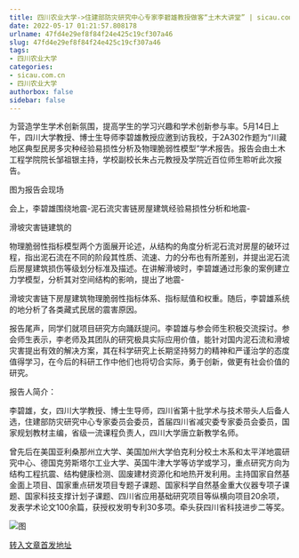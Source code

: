 ```yaml
---
title: 四川农业大学->​住建部防灾研究中心专家李碧雄教授做客“土木大讲堂” | sicau.com.cn
date: 2022-05-17 01:21:57.808178
urlname: 47fd4e29ef8f84f24e425c19cf307a46
slug: 47fd4e29ef8f84f24e425c19cf307a46
tags: 
- 四川农业大学
categories:
- sicau.com.cn
- 四川农业大学
authorbox: false
sidebar: false
---
```

为营造学生学术创新氛围，提高学生的学习兴趣和学术创新参与率。5月14日上午，四川大学教授、博士生导师李碧雄教授应邀到访我校，于2A302作题为“川藏地区典型民房多灾种经验易损性分析及物理脆弱性模型”学术报告。报告会由土木工程学院院长邹祖银主持，学校副校长朱占元教授及学院近百位师生聆听此次报告。

图为报告会现场

会上，李碧雄围绕地震-泥石流灾害链房屋建筑经验易损性分析和地震-

滑坡灾害链建筑的
<!--more-->
物理脆弱性指标模型两个方面展开论述，从结构的角度分析泥石流对房屋的破环过程，指出泥石流在不同的阶段其性质、流速、力的分布也有所差别，并提出泥石流后房屋建筑损伤等级划分标准及描述。在讲解滑坡时，李碧雄通过形象的案例建立力学模型，分析其对空间结构的影响，提出了地震-

滑坡灾害链下房屋建筑物理脆弱性指标体系、指标赋值和权重。随后，李碧雄系统的地分析了各类藏式民居的震害原因。

报告尾声，同学们就项目研究方向踊跃提问。李碧雄与参会师生积极交流探讨。参会师生表示，李老师及其团队的研究极具实际应用价值，能针对国内泥石流和滑坡灾害提出有效的解决方案，其在科学研究上长期坚持努力的精神和严谨治学的态度值得学习，在今后的科研工作中他们也将切合实际，勇于创新，做更有社会价值的研究。

报告人简介：

李碧雄，女，四川大学教授、博士生导师，四川省第十批学术与技术带头人后备人选，住建部防灾研究中心专家委员会委员，首届四川省减灾委专家委员会委员，国家规划教材主编，省级一流课程负责人，四川大学唐立新教学名师。

曾先后在美国亚利桑那州立大学、美国加州大学伯克利分校土木系和太平洋地震研究中心、德国克劳斯塔尔工业大学、英国牛津大学等访学或学习，重点研究方向为结构工程抗震、结构健康检测、固废建材资源化和地热开发利用。主持国家自然基金面上项目、国家重点研发项目专题子课题、国家科学自然基金重大仪器专项子课题、国家科技支撑计划子课题、四川省应用基础研究项目等纵横向项目20余项，发表学术论文100余篇，获授权发明专利30多项。牵头获四川省科技进步二等奖。

![图](https://news.sicau.edu.cn/__local/5/2A/0D/51CA1E750D5CC4C97D3DD03E786_6DD57E8D_FE75.png)

[转入文章首发地址](https://news.sicau.edu.cn/info/1078/67796.htm)